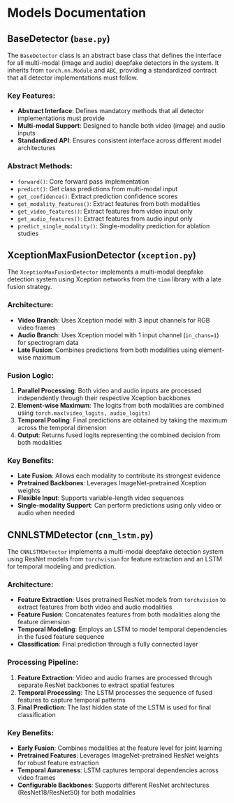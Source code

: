 # Models Documentation

## BaseDetector (`base.py`)

The `BaseDetector` class is an abstract base class that defines the interface for all multi-modal (image and audio) deepfake detectors in the system. It inherits from `torch.nn.Module` and `ABC`, providing a standardized contract that all detector implementations must follow.

### Key Features:
- **Abstract Interface**: Defines mandatory methods that all detector implementations must provide
- **Multi-modal Support**: Designed to handle both video (image) and audio inputs
- **Standardized API**: Ensures consistent interface across different model architectures

### Abstract Methods:
- `forward()`: Core forward pass implementation
- `predict()`: Get class predictions from multi-modal input
- `get_confidence()`: Extract prediction confidence scores
- `get_modality_features()`: Extract features from both modalities
- `get_video_features()`: Extract features from video input only
- `get_audio_features()`: Extract features from audio input only
- `predict_single_modality()`: Single-modality prediction for ablation studies

## XceptionMaxFusionDetector (`xception.py`)

The `XceptionMaxFusionDetector` implements a multi-modal deepfake detection system using Xception networks from the `timm` library with a late fusion strategy.

### Architecture:
- **Video Branch**: Uses Xception model with 3 input channels for RGB video frames
- **Audio Branch**: Uses Xception model with 1 input channel (`in_chans=1`) for spectrogram data
- **Late Fusion**: Combines predictions from both modalities using element-wise maximum

### Fusion Logic:
1. **Parallel Processing**: Both video and audio inputs are processed independently through their respective Xception backbones
2. **Element-wise Maximum**: The logits from both modalities are combined using `torch.max(video_logits, audio_logits)`
3. **Temporal Pooling**: Final predictions are obtained by taking the maximum across the temporal dimension
4. **Output**: Returns fused logits representing the combined decision from both modalities

### Key Benefits:
- **Late Fusion**: Allows each modality to contribute its strongest evidence
- **Pretrained Backbones**: Leverages ImageNet-pretrained Xception weights
- **Flexible Input**: Supports variable-length video sequences
- **Single-modality Support**: Can perform predictions using only video or audio when needed

## CNNLSTMDetector (`cnn_lstm.py`)

The `CNNLSTMDetector` implements a multi-modal deepfake detection system using ResNet models from `torchvision` for feature extraction and an LSTM for temporal modeling and prediction.

### Architecture:
- **Feature Extraction**: Uses pretrained ResNet models from `torchvision` to extract features from both video and audio modalities
- **Feature Fusion**: Concatenates features from both modalities along the feature dimension
- **Temporal Modeling**: Employs an LSTM to model temporal dependencies in the fused feature sequence
- **Classification**: Final prediction through a fully connected layer

### Processing Pipeline:
1. **Feature Extraction**: Video and audio frames are processed through separate ResNet backbones to extract spatial features
2. **Temporal Processing**: The LSTM processes the sequence of fused features to capture temporal patterns
3. **Final Prediction**: The last hidden state of the LSTM is used for final classification

### Key Benefits:
- **Early Fusion**: Combines modalities at the feature level for joint learning
- **Pretrained Features**: Leverages ImageNet-pretrained ResNet weights for robust feature extraction
- **Temporal Awareness**: LSTM captures temporal dependencies across video frames
- **Configurable Backbones**: Supports different ResNet architectures (ResNet18/ResNet50) for both modalities
